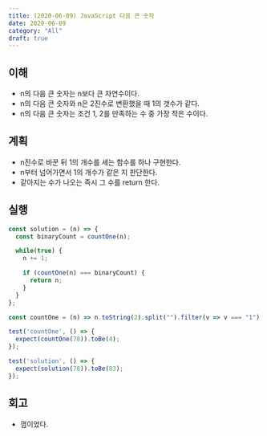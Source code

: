 ```yaml
---
title: (2020-06-09) JavaScript 다음 큰 숫자
date: 2020-06-09
category: "All"
draft: true
---
```


## 이해

- n의 다음 큰 숫자는 n보다 큰 자연수이다.
- n의 다음 큰 숫자와 n은 2진수로 변환했을 때 1의 갯수가 같다.
- n의 다음 큰 숫자는 조건 1, 2를 만족하는 수 중 가장 작은 수이다.

## 계획

- n진수로 바꾼 뒤 1의 개수를 세는 함수를 하나 구현한다.
- n부터 넘어가면서 1의 개수가 같은 지 판단한다.
- 같아지는 수가 나오는 즉시 그 수를 return 한다.

## 실행

```javascript
const solution = (n) => {
  const binaryCount = countOne(n);

  while(true) {
    n += 1;

    if (countOne(n) === binaryCount) {
      return n;
    }
  }
};

const countOne = (n) => n.toString(2).split("").filter(v => v === "1").length;

test('countOne', () => {
  expect(countOne(78)).toBe(4);
});

test('solution', () => {
  expect(solution(78)).toBe(83);
});
```

## 회고

- 껌이었다.
